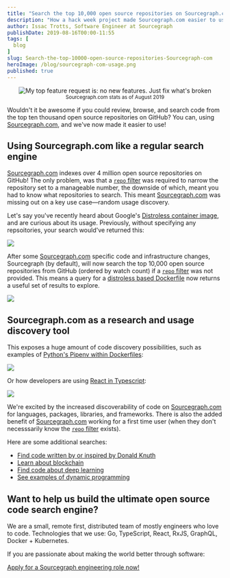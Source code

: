 ```yaml
---
title: "Search the top 10,000 open source repositories on Sourcegraph.com"
description: "How a hack week project made Sourcegraph.com easier to use, by searching the top 10k open source repositories on GitHub by default."
author: Issac Trotts, Software Engineer at Sourcegraph
publishDate: 2019-08-16T00:00-11:55
tags: [
  blog
]
slug: Search-the-top-10000-open-source-repositories-Sourcegraph-com
heroImage: /blog/sourcegraph-com-usage.png
published: true
---
```


<p style="text-align: center">
  <img src="/blog/sourcegraph-com-usage.png" alt="My top feature request is: no new features. Just fix what's broken">
  <br/><small>Sourcegraph.com stats as of August 2019</small>
</p>

Wouldn't it be awesome if you could review, browse, and search code from the top ten thousand open source repositories on GitHub? You can, using [Sourcegraph.com](https://sourcegraph.com), and we've now made it easier to use!

## Using Sourcegraph.com like a regular search engine

[Sourcegraph.com](https://sourcegraph.com) indexes over 4 million open source repositories on GitHub! The only problem, was that a [`repo` filter](https://docs.sourcegraph.com/user/search/queries) was required to narrow the repository set to a manageable number, the downside of which, meant you had to know what repositories to search. This meant [Sourcegraph.com](https://sourcegraph.com) was missing out on a key use case⁠—random usage discovery.

Let's say you've recently heard about Google's [Distroless container image](https://github.com/GoogleContainerTools/distroless), and are curious about its usage. Previously, without specifying any repsoitories, your search would've returned this:

![](/blog/too-many-matching-repos.png)

After some [Sourcegraph.com](https://sourcegraph.com) specific code and infrastructure changes, Sourcegraph (by default), will now search the top 10,000 open source repositories from GitHub (ordered by watch count) if a [`repo` filter](https://docs.sourcegraph.com/user/search/queries) was not provided. This means a query for a [distroless based Dockerfile](https://sourcegraph.com/search?q=file:Dockerfile+FROM+gcr.io/distroless) now returns a useful set of results to explore.

![](/blog/distroless-image-results.png)

## Sourcegraph.com as a research and usage discovery tool

This exposes a huge amount of code discovery possibilities, such as examples of [Python's Pipenv within Dockerfiles](https://sourcegraph.com/search?q=pipenv+f:Dockerfile):

![](/blog/pipenv-search.png)

Or how developers are using [React in Typescript](https://sourcegraph.com/search?q=react%5C.+lang:typescript):

![](/blog/react-typescript-search.png)

We're excited by the increased discoverability of code on [Sourcegraph.com](https://sourcegraph.com) for languages, packages, libraries, and frameworks. There is also the added benefit of [Sourcegraph.com](https://sourcegraph.com) working for a first time user (when they don't necesssarily know the [`repo` filter](https://docs.sourcegraph.com/user/search/queries) exists).

Here are some additional searches:

- [Find code written by or inspired by Donald Knuth](https://sourcegraph.com/search?q=knuth)
- [Learn about blockchain](https://sourcegraph.com/search?q=blockchain)
- [Find code about deep learning](https://sourcegraph.com/search?q=%22deep+learning%22)
- [See examples of dynamic programming](https://sourcegraph.com/search?q=%22dynamic+programming%22)

## Want to help us build the ultimate open source code search engine?

We are a small, remote first, distributed team of mostly engineers who love to code. Technologies that we use: Go, TypeScript, React, RxJS, GraphQL, Docker + Kubernetes.

If you are passionate about making the world better through software:

<a href="https://github.com/sourcegraph/careers/" class="btn btn-primary mt-4">Apply for a Sourcegraph engineering role now!</a>
